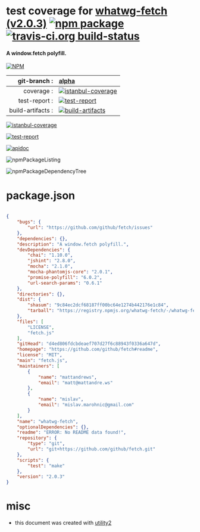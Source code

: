 # test coverage for  [whatwg-fetch (v2.0.3)](https://github.com/github/fetch#readme)  [![npm package](https://img.shields.io/npm/v/npmtest-whatwg-fetch.svg?style=flat-square)](https://www.npmjs.org/package/npmtest-whatwg-fetch) [![travis-ci.org build-status](https://api.travis-ci.org/npmtest/node-npmtest-whatwg-fetch.svg)](https://travis-ci.org/npmtest/node-npmtest-whatwg-fetch)
#### A window.fetch polyfill.

[![NPM](https://nodei.co/npm/whatwg-fetch.png?downloads=true)](https://www.npmjs.com/package/whatwg-fetch)

| git-branch : | [alpha](https://github.com/npmtest/node-npmtest-whatwg-fetch/tree/alpha)|
|--:|:--|
| coverage : | [![istanbul-coverage](https://npmtest.github.io/node-npmtest-whatwg-fetch/build/coverage.badge.svg)](https://npmtest.github.io/node-npmtest-whatwg-fetch/build/coverage.html/index.html)|
| test-report : | [![test-report](https://npmtest.github.io/node-npmtest-whatwg-fetch/build/test-report.badge.svg)](https://npmtest.github.io/node-npmtest-whatwg-fetch/build/test-report.html)|
| build-artifacts : | [![build-artifacts](https://npmtest.github.io/node-npmtest-whatwg-fetch/glyphicons_144_folder_open.png)](https://github.com/npmtest/node-npmtest-whatwg-fetch/tree/gh-pages/build)|

[![istanbul-coverage](https://npmtest.github.io/node-npmtest-whatwg-fetch/build/screenCapture.buildCustomOrg.browser.coverage.html.png)](https://npmtest.github.io/node-npmtest-whatwg-fetch/build/coverage.html/index.html)

[![test-report](https://npmtest.github.io/node-npmtest-whatwg-fetch/build/screenCapture.buildCustomOrg.browser.%252Fhome%252Ftravis%252Fbuild%252Fnpmtest%252Fnode-npmtest-whatwg-fetch%252Ftmp%252Fbuild%252Ftest-report.html.png)](https://npmtest.github.io/node-npmtest-whatwg-fetch/build/test-report.html)

[![apidoc](https://npmdoc.github.io/node-npmdoc-whatwg-fetch/build/screenCapture.buildApidoc.browser.%252Fhome%252Ftravis%252Fbuild%252Fnpmdoc%252Fnode-npmdoc-whatwg-fetch%252Ftmp%252Fbuild%252Fapidoc.html.png)](https://npmdoc.github.io/node-npmdoc-whatwg-fetch/build/apidoc.html)

![npmPackageListing](https://npmtest.github.io/node-npmtest-whatwg-fetch/build/screenCapture.npmPackageListing.svg)

![npmPackageDependencyTree](https://npmtest.github.io/node-npmtest-whatwg-fetch/build/screenCapture.npmPackageDependencyTree.svg)



# package.json

```json

{
    "bugs": {
        "url": "https://github.com/github/fetch/issues"
    },
    "dependencies": {},
    "description": "A window.fetch polyfill.",
    "devDependencies": {
        "chai": "1.10.0",
        "jshint": "2.8.0",
        "mocha": "2.1.0",
        "mocha-phantomjs-core": "2.0.1",
        "promise-polyfill": "6.0.2",
        "url-search-params": "0.6.1"
    },
    "directories": {},
    "dist": {
        "shasum": "9c84ec2dcf68187ff00bc64e1274b442176e1c84",
        "tarball": "https://registry.npmjs.org/whatwg-fetch/-/whatwg-fetch-2.0.3.tgz"
    },
    "files": [
        "LICENSE",
        "fetch.js"
    ],
    "gitHead": "d4ed806fdcbdeaef707d27f6c88943f0336a647d",
    "homepage": "https://github.com/github/fetch#readme",
    "license": "MIT",
    "main": "fetch.js",
    "maintainers": [
        {
            "name": "mattandrews",
            "email": "matt@mattandre.ws"
        },
        {
            "name": "mislav",
            "email": "mislav.marohnic@gmail.com"
        }
    ],
    "name": "whatwg-fetch",
    "optionalDependencies": {},
    "readme": "ERROR: No README data found!",
    "repository": {
        "type": "git",
        "url": "git+https://github.com/github/fetch.git"
    },
    "scripts": {
        "test": "make"
    },
    "version": "2.0.3"
}
```



# misc
- this document was created with [utility2](https://github.com/kaizhu256/node-utility2)
